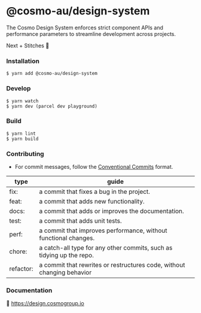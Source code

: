 # @cosmo-au/design-system

The Cosmo Design System enforces strict component APIs and performance parameters to streamline development across projects.

Next + Stitches 🌈

### Installation

    $ yarn add @cosmo-au/design-system

### Develop

    $ yarn watch
    $ yarn dev (parcel dev playground)

### Build

    $ yarn lint
    $ yarn build

### Contributing

- For commit messages, follow the [Conventional Commits](https://www.conventionalcommits.org/en/v1.0.0/) format.

| type      | guide                                                                  |
| --------- | ---------------------------------------------------------------------- |
| fix:      | a commit that fixes a bug in the project.                              |
| feat:     | a commit that adds new functionality.                                  |
| docs:     | a commit that adds or improves the documentation.                      |
| test:     | a commit that adds unit tests.                                         |
| perf:     | a commit that improves performance, without functional changes.        |
| chore:    | a catch-all type for any other commits, such as tidying up the repo.   |
| refactor: | a commit that rewrites or restructures code, without changing behavior |

### Documentation

🧃 https://design.cosmogroup.io
